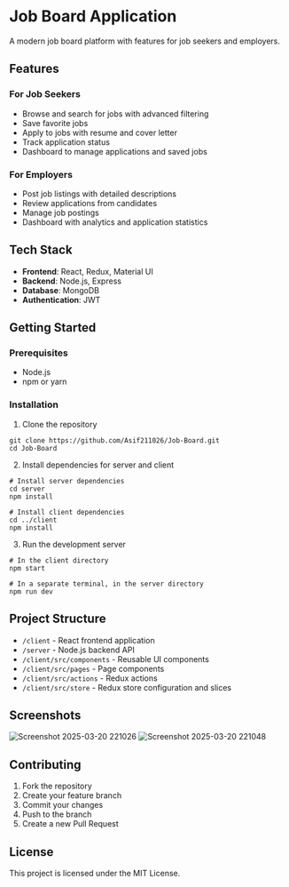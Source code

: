 # Job Board Application

A modern job board platform with features for job seekers and employers.

## Features

### For Job Seekers
- Browse and search for jobs with advanced filtering
- Save favorite jobs
- Apply to jobs with resume and cover letter
- Track application status
- Dashboard to manage applications and saved jobs

### For Employers
- Post job listings with detailed descriptions
- Review applications from candidates
- Manage job postings
- Dashboard with analytics and application statistics

## Tech Stack

- **Frontend**: React, Redux, Material UI
- **Backend**: Node.js, Express
- **Database**: MongoDB
- **Authentication**: JWT

## Getting Started

### Prerequisites
- Node.js
- npm or yarn

### Installation

1. Clone the repository
```
git clone https://github.com/Asif211026/Job-Board.git
cd Job-Board
```

2. Install dependencies for server and client
```
# Install server dependencies
cd server
npm install

# Install client dependencies
cd ../client
npm install
```

3. Run the development server
```
# In the client directory
npm start

# In a separate terminal, in the server directory
npm run dev
```

## Project Structure

- `/client` - React frontend application
- `/server` - Node.js backend API
- `/client/src/components` - Reusable UI components
- `/client/src/pages` - Page components
- `/client/src/actions` - Redux actions
- `/client/src/store` - Redux store configuration and slices

## Screenshots

![Screenshot 2025-03-20 221026](https://github.com/user-attachments/assets/b940592b-3daf-4acb-b761-8d9973066e5a)
![Screenshot 2025-03-20 221048](https://github.com/user-attachments/assets/ec978975-da1a-46bc-afb8-e26fa628b33f)


## Contributing

1. Fork the repository
2. Create your feature branch
3. Commit your changes
4. Push to the branch
5. Create a new Pull Request

## License

This project is licensed under the MIT License.
